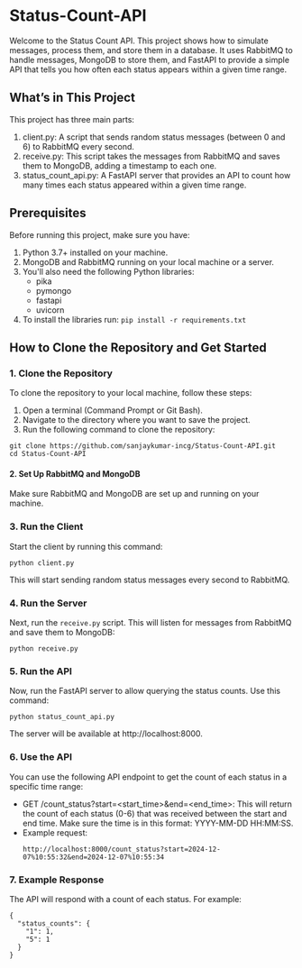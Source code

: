 # Status-Count-API
Welcome to the Status Count API. This project shows how to simulate messages, process them, and store them in a database. It uses RabbitMQ to handle messages, MongoDB to store them, and FastAPI to provide a simple API that tells you how often each status appears within a given time range.

## What’s in This Project
This project has three main parts:
  1. client.py: A script that sends random status messages (between 0 and 6) to RabbitMQ every second.
  2. receive.py: This script takes the messages from RabbitMQ and saves them to MongoDB, adding a timestamp to each one.
  3. status_count_api.py: A FastAPI server that provides an API to count how many times each status appeared within a given time range.

## Prerequisites
Before running this project, make sure you have:
  1. Python 3.7+ installed on your machine.
  2. MongoDB and RabbitMQ running on your local machine or a server.
  3. You'll also need the following Python libraries:
      - pika
      - pymongo
      - fastapi
      - uvicorn
  4. To install the libraries run:
    `pip install -r requirements.txt`

## How to Clone the Repository and Get Started
### 1. Clone the Repository
To clone the repository to your local machine, follow these steps:
  1. Open a terminal (Command Prompt or Git Bash).
  2. Navigate to the directory where you want to save the project.
  3. Run the following command to clone the repository:
  ```
  git clone https://github.com/sanjaykumar-incg/Status-Count-API.git
  cd Status-Count-API
  ```

#### 2. Set Up RabbitMQ and MongoDB
  Make sure RabbitMQ and MongoDB are set up and running on your machine.

### 3. Run the Client
  Start the client by running this command: 
  ```
  python client.py
  ```
  This will start sending random status messages every second to RabbitMQ.

### 4. Run the Server
Next, run the `receive.py` script. This will listen for messages from RabbitMQ and save them to MongoDB:
```
python receive.py
```

### 5. Run the API
Now, run the FastAPI server to allow querying the status counts. Use this command:
```
python status_count_api.py
```
The server will be available at http://localhost:8000.

### 6. Use the API
You can use the following API endpoint to get the count of each status in a specific time range:
- GET /count_status?start=<start_time>&end=<end_time>: This will return the count of each status (0-6) that was received between the start and end time. Make sure the time is in this format: YYYY-MM-DD HH:MM:SS.
- Example request:
  ```
  http://localhost:8000/count_status?start=2024-12-07%10:55:32&end=2024-12-07%10:55:34
  ```
### 7. Example Response
The API will respond with a count of each status. For example:
```
{
  "status_counts": {
    "1": 1,
    "5": 1
  }
}
